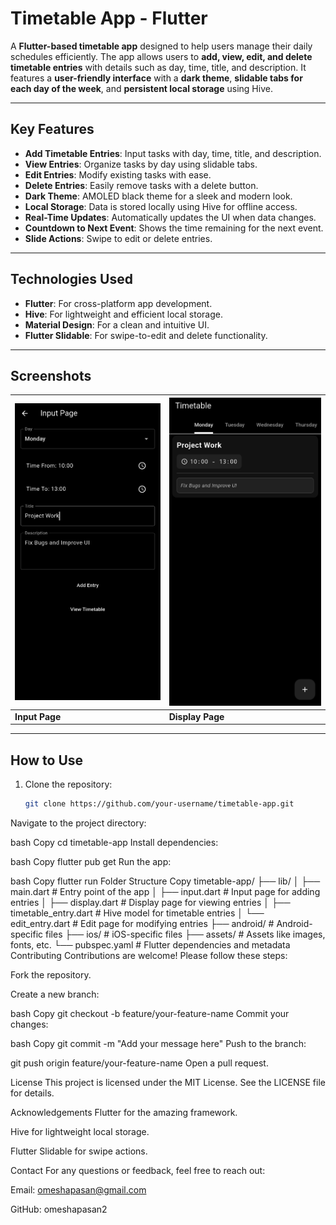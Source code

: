 # Timetable App - Flutter

A **Flutter-based timetable app** designed to help users manage their daily schedules efficiently. The app allows users to **add, view, edit, and delete timetable entries** with details such as day, time, title, and description. It features a **user-friendly interface** with a **dark theme**, **slidable tabs for each day of the week**, and **persistent local storage** using Hive.

---

## **Key Features**
- **Add Timetable Entries**: Input tasks with day, time, title, and description.
- **View Entries**: Organize tasks by day using slidable tabs.
- **Edit Entries**: Modify existing tasks with ease.
- **Delete Entries**: Easily remove tasks with a delete button.
- **Dark Theme**: AMOLED black theme for a sleek and modern look.
- **Local Storage**: Data is stored locally using Hive for offline access.
- **Real-Time Updates**: Automatically updates the UI when data changes.
- **Countdown to Next Event**: Shows the time remaining for the next event.
- **Slide Actions**: Swipe to edit or delete entries.

---

## **Technologies Used**
- **Flutter**: For cross-platform app development.
- **Hive**: For lightweight and efficient local storage.
- **Material Design**: For a clean and intuitive UI.
- **Flutter Slidable**: For swipe-to-edit and delete functionality.

---

## **Screenshots**
<!-- Add screenshots here -->
| ![Input Page](screenshots/input.png) | ![Display Page](screenshots/display.png) |
|--------------------------------------|------------------------------------------|
| **Input Page**                       | **Display Page**                         |

---

## **How to Use**
1. Clone the repository:
   ```bash
   git clone https://github.com/your-username/timetable-app.git
Navigate to the project directory:

bash
Copy
cd timetable-app
Install dependencies:

bash
Copy
flutter pub get
Run the app:

bash
Copy
flutter run
Folder Structure
Copy
timetable-app/
├── lib/
│   ├── main.dart              # Entry point of the app
│   ├── input.dart             # Input page for adding entries
│   ├── display.dart           # Display page for viewing entries
│   ├── timetable_entry.dart   # Hive model for timetable entries
│   └── edit_entry.dart        # Edit page for modifying entries
├── android/                   # Android-specific files
├── ios/                       # iOS-specific files
├── assets/                    # Assets like images, fonts, etc.
└── pubspec.yaml               # Flutter dependencies and metadata
Contributing
Contributions are welcome! Please follow these steps:

Fork the repository.

Create a new branch:

bash
Copy
git checkout -b feature/your-feature-name
Commit your changes:

bash
Copy
git commit -m "Add your message here"
Push to the branch:


git push origin feature/your-feature-name
Open a pull request.

License
This project is licensed under the MIT License. See the LICENSE file for details.

Acknowledgements
Flutter for the amazing framework.

Hive for lightweight local storage.

Flutter Slidable for swipe actions.

Contact
For any questions or feedback, feel free to reach out:

Email: omeshapasan@gmail.com

GitHub: omeshapasan2